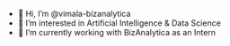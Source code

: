 - 👋 Hi, I’m @vimala-bizanalytica
- 👀 I’m interested in Artificial Intelligence & Data Science
- 🌱 I’m currently working with BizAnalytica as an Intern 



<!---
vimala-bizanalytica/vimala-bizanalytica is a ✨ special ✨ repository because its `README.md` (this file) appears on your GitHub profile.
You can click the Preview link to take a look at your changes.
--->
